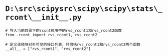 # `D:\src\scipysrc\scipy\scipy\stats\_rcont\__init__.py`

```
# 导入当前目录下的rcont模块中的rvs_rcont1和rvs_rcont2函数
from .rcont import rvs_rcont1, rvs_rcont2

# 定义该模块对外可见的接口列表，只包括rvs_rcont1和rvs_rcont2两个函数
__all__ = ["rvs_rcont1", "rvs_rcont2"]
```